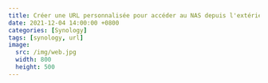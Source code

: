 ```yaml
---
title: Créer une URL personnalisée pour accéder au NAS depuis l'extérieur
date: 2021-12-04 14:00:00 +0800
categories: [Synology]
tags: [synology, url]
image:
  src: /img/web.jpg
  width: 800
  height: 500
---
```

